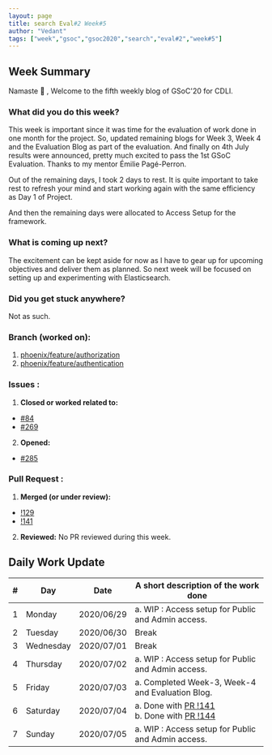 ```yaml
---
layout: page
title: search Eval#2 Week#5
author: "Vedant"
tags: ["week","gsoc","gsoc2020","search","eval#2","week#5"]
---
```


## Week Summary

Namaste 🙏 , 
Welcome to the fifth weekly blog of GSoC'20 for CDLI. 

### What did you do this week?

This week is important since it was time for the evaluation of work done in one month for the project.
So, updated remaining blogs for Week 3, Week 4 and the Evaluation Blog as part of the evaluation. And finally on 4th July results were announced, pretty much excited to pass the 1st GSoC Evaluation. Thanks to my mentor Émilie Pagé-Perron.

Out of the remaining days, I took 2 days to rest. It is quite important to take rest to refresh your mind and start working again with the same efficiency as Day 1 of Project.

And then the remaining days were allocated to Access Setup for the framework.

### What is coming up next?

The excitement can be kept aside for now as I have to gear up for upcoming objectives and deliver them as planned. So next week will be focused on setting up and experimenting with Elasticsearch.

### Did you get stuck anywhere?

Not as such.  

### Branch (worked on): 
1. [phoenix/feature/authorization](https://gitlab.com/cdli/framework/-/tree/phoenix/feature/authorization)
2. [phoenix/feature/authentication](https://gitlab.com/cdli/framework/-/tree/phoenix/feature/authentication)

### Issues : 
1. **Closed or worked related to:**
  - [#84](https://gitlab.com/cdli/framework/-/issues/84)
  - [#269](https://gitlab.com/cdli/framework/-/issues/269)
2. **Opened:** 
  - [#285](https://gitlab.com/cdli/framework/-/issues/285)

### Pull Request : 
1. **Merged (or under review):**
  - [!129](https://gitlab.com/cdli/framework/-/merge_requests/129)
  - [!141](https://gitlab.com/cdli/framework/-/merge_requests/141) 
2. **Reviewed:** No PR reviewed during this week.


## Daily Work Update

|\#|Day|Date|A short description of the work done|  
|---	|---	|---	|---	|  
|1   	| Monday 	|   2020/06/29	|  a. WIP : Access setup for Public and Admin access. 	|  
|2   	| Tuesday  	|   2020/06/30	|  Break 	|  
|3   	| Wednesday  	|  2020/07/01 	|  Break 	|  
|4   	| Thursday  	|   2020/07/02	|  a. WIP : Access setup for Public and Admin access.  	|  
|5   	| Friday  	|   2020/07/03	|  a. Completed Week-3, Week-4 and Evaluation Blog. 	|  
|6   	| Saturday  	|   2020/07/04	|  a. Done with [PR !141](https://gitlab.com/cdli/framework/-/merge_requests/141) <br> b. Done with [PR !144](https://gitlab.com/cdli/framework/-/merge_requests/144)   	|  
|7   	| Sunday  	|   2020/07/05	|  a. WIP : Access setup for Public and Admin access. 	|  
